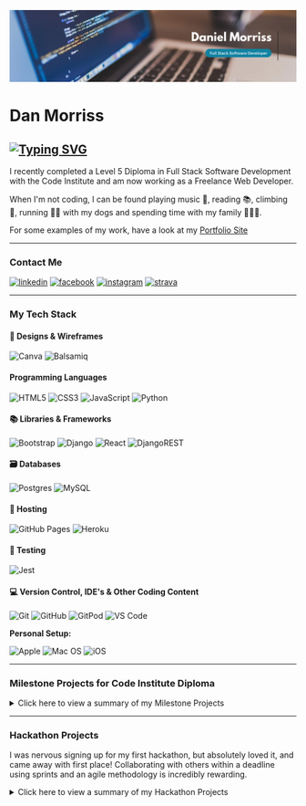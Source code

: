 ![Banner Image for Dan Morriss GitHub Profile](danmorrissbanner.png)

# Dan Morriss
## [![Typing SVG](https://readme-typing-svg.demolab.com?font=Fira+Code&pause=1000&random=false&width=435&lines=Full+Stack+Developer)]()

I recently completed a Level 5 Diploma in Full Stack Software Development with the Code Institute and am now working as a Freelance Web Developer.

When I'm not coding, I can be found playing music 🎸, reading 📚, climbing 🧗, running 🏃‍♂️ with my dogs and spending time with my family 👨‍👩‍👦.

For some examples of my work, have a look at my [Portfolio Site](https://www.danmorriss.dev/)


- - -


### Contact Me

[<img src='https://img.shields.io/badge/LinkedIn-0077B5?style=for-the-badge&logo=linkedin&logoColor=white' alt='linkedin'>](https://www.linkedin.com/in/morrissdaniel/)
[<img src='https://img.shields.io/badge/Facebook-1877F2?style=for-the-badge&logo=facebook&logoColor=white' alt='facebook'>](https://www.facebook.com/morrissdaniel/)
[<img src='https://img.shields.io/badge/Instagram-E4405F?style=for-the-badge&logo=instagram&logoColor=white' alt='instagram'>](https://www.instagram.com/danielmorriss/)
[<img src='https://img.shields.io/badge/Strava-FC4C02?style=for-the-badge&logo=strava&logoColor=white' alt='strava'>](https://www.strava.com/athletes/54299310)


- - -


### My Tech Stack

#### 🎨 Designs & Wireframes

![Canva](https://img.shields.io/badge/Canva-%2300C4CC.svg?&style=for-the-badge&logo=Canva&logoColor=white)
![Balsamiq](https://img.shields.io/badge/Balsamiq%20-%23A60000.svg?&style=for-the-badge&logo=Balsamiq&logoColor=FFFFFF)

#### Programming Languages

![HTML5](https://img.shields.io/badge/HTML5-E34F26?style=for-the-badge&logo=html5&logoColor=white)
![CSS3](https://img.shields.io/badge/CSS3-1572B6?style=for-the-badge&logo=css3&logoColor=white)
![JavaScript](https://img.shields.io/badge/JavaScript-323330?style=for-the-badge&logo=javascript&logoColor=F7DF1E)
![Python](https://img.shields.io/badge/python-3670A0?style=for-the-badge&logo=python&logoColor=ffdd54)


#### 📚 Libraries & Frameworks

![Bootstrap](https://img.shields.io/badge/Bootstrap-563D7C?style=for-the-badge&logo=bootstrap&logoColor=white)
![Django](https://img.shields.io/badge/django-%23092E20.svg?style=for-the-badge&logo=django&logoColor=white)
![React](https://img.shields.io/badge/react-%2320232a.svg?style=for-the-badge&logo=react&logoColor=%2361DAFB)
![DjangoREST](https://img.shields.io/badge/DJANGO-REST-ff1709?style=for-the-badge&logo=django&logoColor=white&color=ff1709&labelColor=gray)

#### 🗃 Databases

![Postgres](https://img.shields.io/badge/postgres-%23316192.svg?style=for-the-badge&logo=postgresql&logoColor=white)
![MySQL](https://img.shields.io/badge/mysql-%2300f.svg?style=for-the-badge&logo=mysql&logoColor=white)


#### 🏡 Hosting

![GitHub Pages](https://img.shields.io/static/v1?style=for-the-badge&message=GitHub+Pages&color=222222&logo=GitHub+Pages&logoColor=FFFFFF&label=)
 ![Heroku](https://img.shields.io/badge/heroku-%23430098.svg?style=for-the-badge&logo=heroku&logoColor=white) 


#### 🧪 Testing

![Jest](https://img.shields.io/badge/-jest-%23C21325?style=for-the-badge&logo=jest&logoColor=white)

#### 💻 Version Control, IDE's & Other Coding Content 

![Git](https://img.shields.io/badge/GIT-E44C30?style=for-the-badge&logo=git&logoColor=white)
![GitHub](https://img.shields.io/badge/GitHub-100000?style=for-the-badge&logo=github&logoColor=white)
![GitPod](https://img.shields.io/badge/Gitpod-000000?style=for-the-badge&logo=gitpod&logoColor=#FFAE33)
![VS Code](https://img.shields.io/badge/Visual_Studio_Code-0078D4?style=for-the-badge&logo=visual%20studio%20code&logoColor=white)

**Personal Setup:** 

![Apple](https://img.shields.io/badge/Apple%20laptop-333333?style=for-the-badge&logo=apple&logoColor=white)
![Mac OS](https://img.shields.io/badge/mac%20os-000000?style=for-the-badge&logo=apple&logoColor=white)
![iOS](https://img.shields.io/badge/iOS-000000?style=for-the-badge&logo=ios&logoColor=white)

- - - 


### Milestone Projects for Code Institute Diploma

<!-- **Overall Diploma Grade:** [Distinction](https://www.linkedin.com/in/keracudmore/overlay/education/769538001/multiple-media-viewer/?profileId=ACoAADfAcbgB85Z7ikekUTCZg3iLHHzQUCQYXng&treasuryMediaId=1635520854633) -->

<details>
<summary>Click here to view a summary of my Milestone Projects</summary>

| Milestone No.   | Project | Description |
| :-----------: | :-----------: | :-----------: |
| 1 | <p><a href="https://github.com/DanMorriss/jazz-platform"><img src="https://github.com/DanMorriss/jazz-platform/blob/main/assets/images/marlborough-jazz-platform-mockup.png?raw=true"></a></p><p>Marlborough Jazz Platform</p> | <p>A website created for a fictional monthly Jazz Platform hosted by some of jazz history's greatest players. Created using HTML & CSS. |
| 2 | <p><a href="https://github.com/DanMorriss/music-theory-quiz"><img src="https://github.com/DanMorriss/music-theory-quiz/blob/main/assets/images/responsive-mockup.png?raw=true"></a></p><p>Music Theory Quiz</p> | <p>A quiz app designed to test your music theory knowledge! Created with HTML, CSS & JavaScript. |
| 3 | <p><a href="https://github.com/DanMorriss/lumos-online-banking"><img src="https://github.com/DanMorriss/lumos-online-banking/blob/main/assets/responsive_mockup.png?raw=true"></a></p><p>Lumos Online Banking</p> | <p>An Python based online banking app with user and admin features. The programme uses Google Sheets as an external database to store all the user information.</p> |
| 4 | <p><a href="https://github.com/DanMorriss/nialls-barbershop"><img src="https://github.com/DanMorriss/nialls-barbershop/raw/main/media/mockup.png"></a></p><p>Niall's Barbershop</p> | <p>A Django full stack booking system for a local barbershop allowing both users and staff to create and manage bookings with full CRUD functionality.</p> |
| 5 | <p><a href="https://github.com/DanMorriss/highlights"><img src="https://github.com/DanMorriss/highlights/blob/main/docs/readme/mockup.jpg?raw=true"></a></p><p>Highlights</p> | <p>A socila media site based on the 5 minute journal where users can share posts, interact with other user via comments and likes as well as modidy their profile. Created using React & Django Rest Framework. |
</details>

- - -


### Hackathon Projects

I was nervous signing up for my first hackathon, but absolutely loved it, and came away with first place! Collaborating with others within a deadline using sprints and an agile methodology is incredibly rewarding.

<details>
<summary>Click here to view a summary of my Hackathon Projects</summary>
  

| Date, Theme & Organiser   | Hackathon Project | Place |
| :--------: | :-----------: | :--------------: |
| <p>August 2023:</p><p><a href="https://hackathon.codeinstitute.net/teams/338/">Retro Quest</a></p><p>Organised by the Code Institute</p>| <p><a href="https://github.com/DanMorriss/Retro-Mashup-Mayhem"><img src="https://github.com/DanMorriss/Retro-Mashup-Mayhem/blob/main/docs/retro-mash.png?raw=true" width="800px"></a></p><p>Retro Mashup Mayhem - A JavaScrip game using the Kaboom.js framework inspired by retro arcade games. <br><a href="https://retro-mashup-mayhem.netlify.app/">Live Site</a> <br><a href="https://github.com/DarrachBarneveld/Retro-Mashup-Mayhem">Repo</a> | <a href="https://api.eu.badgr.io/public/assertions/yaLtUE1gREaePeygpVV1gw"><img src="https://api.eu.badgr.io/public/assertions/lQDm7m4uQsybfWyu6Pzf7Q/image"></a> |
| <p>November 2023:</p><a href="https://hackathon.codeinstitute.net/teams/369/">Movember</a><p>Organised by <a href="https://www.eventbrite.co.uk/e/soda-social-x-code-institute-london-hackathon-tickets-737049122767?aff=oddtdtcreator">Soda Social & The Code Institute</a></p> | <img src="https://github.com/DanMorriss/MenTool/raw/main/static/images/logo.gif"> MenTool - A mood tracking app built using Django <br><a href="https://mentool-2af96fd6f7e7.herokuapp.com/">Live Site</a> <br><a href="https://github.com/DanMorriss/MenTool">Repo</a> | <img src="https://api.eu.badgr.io/public/assertions/VXzmbaMTQ66qmAewDgoz2A/image"> <br>Scrum Master | 
| <p>April 2024:</p><p>Woman's Health Reimagined</p><p>Organised by the Code Institute & Soda Social</p>| <p><a href="https://github.com/DanMorriss/womenswellnesswariors"><img src="https://raw.githubusercontent.com/DanMorriss/womenswellnesswariors/main/assets/mockup.webp" width="800px"></a></p><p>dot. - A period tracking app. <br><a href="https://alcl2000.github.io/womenswellnesswarriors/">Live Site</a> <br><a href="https://github.com/DanMorriss/womenswellnesswariors">Repo</a> | <a href="https://api.eu.badgr.io/public/assertions/yaLtUE1gREaePeygpVV1gw"><img src="https://api.eu.badgr.io/public/assertions/VXzmbaMTQ66qmAewDgoz2A/image"></a> |

</details>

<!-- - - - -->

<!-- ### Stats
 
![Dan's GitHub stats](https://github-readme-stats-git-masterrstaa-rickstaa.vercel.app/api?username=danmorriss) -->

<!-- ![Profile Summary Card](https://github-profile-summary-cards.vercel.app/api/cards/profile-details?username=danmorriss&theme=default) -->

<!-- ![Most Used Language](https://github-readme-stats.vercel.app/api/top-langs/?username=danmorriss&theme=default) -->

<!-- ![Trophy](https://github-profile-trophy.vercel.app/?username=danmorriss&margin-w=60&no-frame=true) -->
